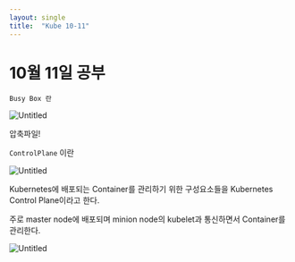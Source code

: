```yaml
---
layout: single
title:  "Kube 10-11"
---
```

# 10월 11일 공부

`Busy Box 란` 

![Untitled](10%E1%84%8B%E1%85%AF%E1%86%AF%2011%E1%84%8B%E1%85%B5%E1%86%AF%20%E1%84%80%E1%85%A9%E1%86%BC%E1%84%87%E1%85%AE%20663205bc56f74b1aa73bfc96029b0767/Untitled.png)

압축파일!

`ControlPlane` 이란

![Untitled](10%E1%84%8B%E1%85%AF%E1%86%AF%2011%E1%84%8B%E1%85%B5%E1%86%AF%20%E1%84%80%E1%85%A9%E1%86%BC%E1%84%87%E1%85%AE%20663205bc56f74b1aa73bfc96029b0767/Untitled%201.png)

Kubernetes에 배포되는 Container를 관리하기 위한 구성요소들을 Kubernetes Control Plane이라고 한다.

주로 master node에 배포되며 minion node의 kubelet과 통신하면서 Container를 관리한다.

![Untitled](10%E1%84%8B%E1%85%AF%E1%86%AF%2011%E1%84%8B%E1%85%B5%E1%86%AF%20%E1%84%80%E1%85%A9%E1%86%BC%E1%84%87%E1%85%AE%20663205bc56f74b1aa73bfc96029b0767/Untitled%202.png)
